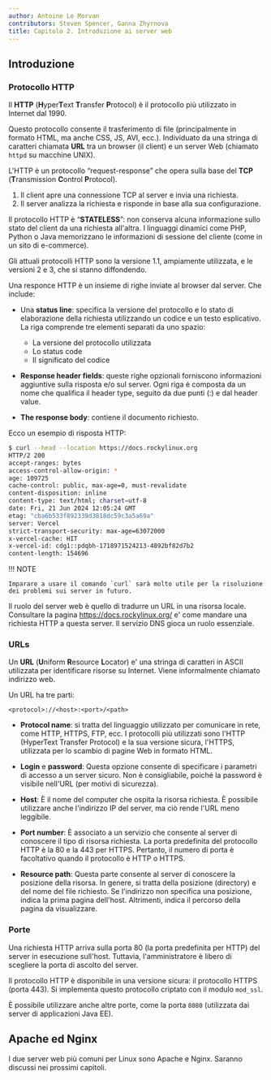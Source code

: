 ```yaml
---
author: Antoine Le Morvan
contributors: Steven Spencer, Ganna Zhyrnova
title: Capitolo 2. Introduzione ai server web
---
```


## Introduzione

### Protocollo HTTP

Il **HTTP** (**H**yper**T**ext **T**ransfer **P**rotocol) è il protocollo più utilizzato in Internet dal 1990.

Questo protocollo consente il trasferimento di file (principalmente in formato HTML, ma anche CSS, JS, AVI, ecc.). Individuato da una stringa di caratteri chiamata **URL** tra un browser (il client) e un server Web (chiamato `httpd` su macchine UNIX).

L'HTTP è un protocollo “request-response” che opera sulla base del **TCP** (**T**ransmission **C**ontrol **P**rotocol).

1. Il client apre una connessione TCP al server e invia una richiesta.
2. Il server analizza la richiesta e risponde in base alla sua configurazione.

Il protocollo HTTP è “**STATELESS**”: non conserva alcuna informazione sullo stato del client da una richiesta all'altra. I linguaggi dinamici come PHP, Python o Java memorizzano le informazioni di sessione del cliente (come in un sito di e-commerce).

Gli attuali protocolli HTTP sono la versione 1.1, ampiamente utilizzata, e le versioni 2 e 3, che si stanno diffondendo.

Una responce HTTP è un insieme di righe inviate al browser dal server. Che include:

- Una **status line**: specifica la versione del protocollo e lo stato di elaborazione della richiesta utilizzando un codice e un testo esplicativo. La riga comprende tre elementi separati da uno spazio:
  - La versione del protocollo utilizzata
  - Lo status code
  - Il significato del codice

- **Response header fields**: queste righe opzionali forniscono informazioni aggiuntive sulla risposta e/o sul server. Ogni riga è composta da un nome che qualifica il header type, seguito da due punti (:) e dal header value.

- **The response body**: contiene il documento richiesto.

Ecco un esempio di risposta HTTP:

```bash
$ curl --head --location https://docs.rockylinux.org
HTTP/2 200
accept-ranges: bytes
access-control-allow-origin: *
age: 109725
cache-control: public, max-age=0, must-revalidate
content-disposition: inline
content-type: text/html; charset=utf-8
date: Fri, 21 Jun 2024 12:05:24 GMT
etag: "cba6b533f892339d3818dc59c3a5a69a"
server: Vercel
strict-transport-security: max-age=63072000
x-vercel-cache: HIT
x-vercel-id: cdg1::pdqbh-1718971524213-4892bf82d7b2
content-length: 154696
```

!!! NOTE

```
Imparare a usare il comando `curl` sarà molto utile per la risoluzione dei problemi sui server in futuro.
```

Il ruolo del server web è quello di tradurre un URL in una risorsa locale. Consultare la pagina <https://docs.rockylinux.org/> e' come mandare una richiesta HTTP a questa server. Il servizio DNS gioca un ruolo essenziale.

### URLs

Un **URL** (**U**niform **R**esource **L**ocator) e' una stringa di caratteri in ASCII utilizzata per identificare risorse su Internet. Viene informalmente chiamato indirizzo web.

Un URL ha tre parti:

```text
<protocol>://<host>:<port>/<path>
```

- **Protocol name**: si tratta del linguaggio utilizzato per comunicare in rete, come HTTP, HTTPS, FTP, ecc. I protocolli più utilizzati sono l'HTTP (HyperText Transfer Protocol) e la sua versione sicura, l'HTTPS, utilizzata per lo scambio di pagine Web in formato HTML.

- **Login** e **password**: Questa opzione consente di specificare i parametri di accesso a un server sicuro. Non è consigliabile, poiché la password è visibile nell'URL (per motivi di sicurezza).

- **Host**: È il nome del computer che ospita la risorsa richiesta. È possibile utilizzare anche l'indirizzo IP del server, ma ciò rende l'URL meno leggibile.

- **Port number**: È associato a un servizio che consente al server di conoscere il tipo di risorsa richiesta. La porta predefinita del protocollo HTTP è la 80 e la 443 per HTTPS. Pertanto, il numero di porta è facoltativo quando il protocollo è HTTP o HTTPS.

- **Resource path**: Questa parte consente al server di conoscere la posizione della risorsa. In genere, si tratta della posizione (directory) e del nome del file richiesto. Se l'indirizzo non specifica una posizione, indica la prima pagina dell'host. Altrimenti, indica il percorso della pagina da visualizzare.

### Porte

Una richiesta HTTP arriva sulla porta 80 (la porta predefinita per HTTP) del server in esecuzione sull'host. Tuttavia, l'amministratore è libero di scegliere la porta di ascolto del server.

Il protocollo HTTP è disponibile in una versione sicura: il protocollo HTTPS (porta 443). Si implementa questo protocollo criptato con il modulo `mod_ssl`.

È possibile utilizzare anche altre porte, come la porta `8080` (utilizzata dai server di applicazioni Java EE).

## Apache ed Nginx

I due server web più comuni per Linux sono Apache e Nginx. Saranno discussi nei prossimi capitoli.
